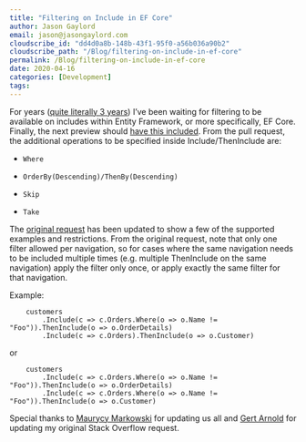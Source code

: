 ```yaml
---
title: "Filtering on Include in EF Core"
author: Jason Gaylord
email: jason@jasongaylord.com
cloudscribe_id: "dd4d0a8b-148b-43f1-95f0-a56b036a90b2"
cloudscribe_path: "/Blog/filtering-on-include-in-ef-core"
permalink: /Blog/filtering-on-include-in-ef-core
date: 2020-04-16
categories: [Development]
tags: 
---
```


For years ([quite literally 3 years](https://jasong.us/34I5FSg)) I’ve been waiting for filtering to be available on includes within Entity Framework, or more specifically, EF Core. Finally, the next preview should [have this included](https://jasong.us/34NUSWL). From the pull request, the additional operations to be specified inside Include/ThenInclude are:

*   `Where`

*   `OrderBy(Descending)/ThenBy(Descending)`

*   `Skip`

*   `Take`

The [original request](https://jasong.us/3euxIJh) has been updated to show a few of the supported examples and restrictions. From the original request, note that only one filter allowed per navigation, so for cases where the same navigation needs to be included multiple times (e.g. multiple ThenInclude on the same navigation) apply the filter only once, or apply exactly the same filter for that navigation.

Example:

        customers 
            .Include(c => c.Orders.Where(o => o.Name != "Foo")).ThenInclude(o => o.OrderDetails) 
            .Include(c => c.Orders).ThenInclude(o => o.Customer)

or

        customers
            .Include(c => c.Orders.Where(o => o.Name != "Foo")).ThenInclude(o => o.OrderDetails)
            .Include(c => c.Orders.Where(o => o.Name != "Foo")).ThenInclude(o => o.Customer)

Special thanks to [Maurycy Markowski](https://jasong.us/2VhXFo9) for updating us all and [Gert Arnold](https://stackoverflow.com/users/861716/gert-arnold) for updating my original Stack Overflow request.
